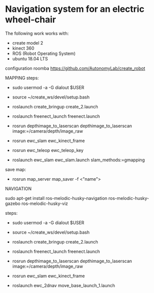 # Navigation system for an electric wheel-chair

The following work works with:
- create model 2
- kinect 360
- ROS (Robot Operating System)
- ubuntu 18.04 LTS

configuration roomba
https://github.com/AutonomyLab/create_robot



MAPPING
steps:

- sudo usermod -a -G dialout $USER
- source ~/create_ws/devel/setup.bash
- roslaunch create_bringup create_2.launch

- roslaunch freenect_launch freenect.launch

- rosrun depthimage_to_laserscan depthimage_to_laserscan image:=/camera/depth/image_raw

- rosrun ewc_slam ewc_kinect_frame

- rosrun ewc_teleop ewc_teleop_key

- roslaunch ewc_slam ewc_slam.launch slam_methods:=gmapping

save map:
- rosrun map_server map_saver -f <"name">

NAVIGATION

sudo apt-get install ros-melodic-husky-navigation ros-melodic-husky-gazebo ros-melodic-husky-viz

steps:

- sudo usermod -a -G dialout $USER
- source ~/create_ws/devel/setup.bash
- roslaunch create_bringup create_2.launch

- roslaunch freenect_launch freenect.launch

- rosrun depthimage_to_laserscan depthimage_to_laserscan image:=/camera/depth/image_raw

- rosrun ewc_slam ewc_kinect_frame

- roslaunch ewc_2dnav move_base_launch_1.launch

